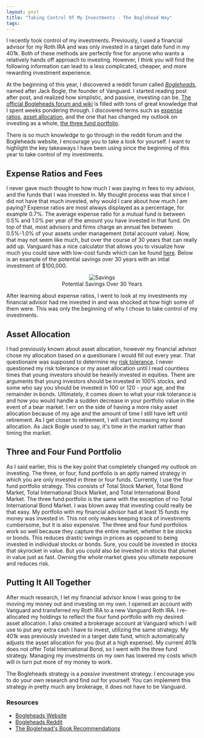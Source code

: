 ```yaml
---
layout: post
title: "Taking Control Of My Investments - The Boglehead Way"
tags: 
---
```


I recently took control of my investments. Previously, I used a financial advisor for my Roth IRA and was only invested in a target date fund in my 401k. Both of these methods are perfectly fine for anyone who wants a relatively hands off approach to investing. However, I think you will find the following information can lead to a less complicated, cheaper, and more rewarding investment experience. 

At the beginning of this year, I discovered a reddit forum called [_Bogleheads_](https://www.reddit.com/r/Bogleheads/), named after Jack Bogle, the founder of Vanguard. I started reading post after post, and realized how simplistic, and passive, investing can be. [The official Bogleheads forum and wiki](https://www.bogleheads.org) is filled with tons of great knowledge that I spent weeks pondering through. I discovered terms such as [expense ratios](https://www.bogleheads.org/wiki/Expense_ratios), [asset allocation](https://www.bogleheads.org/wiki/Asset_allocation), and the one that has changed my outlook on investing as a whole, [the three fund portfolio](https://www.bogleheads.org/wiki/Three-fund_portfolio). 

There is so much knowledge to go through in the reddit forum and the Bogleheads website, I encourage you to take a look for yourself. I want to highlight the key takeaways I have been using since the beginning of this year to take control of my investments. 

## Expense Ratios and Fees
I never gave much thought to how much I was paying in fees to my advisor, and the funds that I was invested in. My thought process was that since I did not have that much invested, why would I care about how much I am paying? Expense ratios are most always displayed as a percentage, for example 0.7%. The average expense ratio for a mutual fund is between 0.5% and 1.0% per year of the amount you have invested in that fund. On top of that, most advisors and firms charge an annual fee between 0.5%-1.0% of your assets under management (total account value). Now, that may not seem like much, but over the course of 30 years that can really add up. Vanguard has a nice calculator that allows you to visualize how much you could save with low-cost funds which can be found [here](https://investor.vanguard.com/mutual-funds/low-cost). Below is an example of the potential savings over 30 years with an intial investment of $100,000. 

<center>
<figure>
  <img src="{{site.baseurl}}/assets/images/2021/ExpenseRatio.PNG" alt="Savings">
    <center><figcaption>Potential Savings Over 30 Years</figcaption></center>
</figure>
</center>

After learning about expense ratios, I went to look at my investments my financial advisor had me invested in and was shocked at how high some of them were. This was only the beginning of why I chose to take control of my investments. 

## Asset Allocation
I had previously known about asset allocation, however my financial advisor chose my allocation based on a questionare I would fill out every year. That questionaire was supposed to determine my [risk tolerance](https://www.bogleheads.org/wiki/Risk_tolerance). I never questioned my risk tolerance or my asset allocation until I read countless times that young investors should be heavily invested in equities. There are arguments that young investors should be invested in 100% stocks, and some who say you should be invested in 100 or 120 - your age, and the remainder in bonds. Ultimately, it comes down to what your risk tolerance is and how you would handle a sudden decrease in your portfolio value in the event of a bear market. I err on the side of having a more risky asset allocation because of my age and the amount of time I still have left until retirement. As I get closer to retirement, I will start increasing my bond allocation. As Jack Bogle used to say, it's time in the market rather than timing the market. 

## Three and Four Fund Portfolio
As I said earlier, this is the key point that completely changed my outlook on investing. The three, or four, fund portfolio is an aptly named strategy in which you are only invested in three or four funds. Currently, I use the four fund portfolio strategy. This consists of Total Stock Market, Total Bond Market, Total International Stock Market, and Total International Bond Market. The three fund portfolio is the same with the exception of no Total International Bond Market. I was blown away that investing could really be that easy. My portfolio with my financial advisor had at least 15 funds my money was invested in. This not only makes keeping track of investments cumbersome, but it is also expensive. The three and four fund portfolios work so well because they capture the entire market, whether it be stocks or bonds. This reduces drastic swings in prices as opposed to being invested in individual stocks or bonds. Sure, you could be invested in stocks that skyrocket in value. But you could also be invested in stocks that plumet in value just as fast. Owning the whole market gives you ultimate exposure and reduces risk. 

## Putting It All Together
After much research, I let my financial advisor know I was going to be moving my money out and investing on my own. I opened an account with Vanguard and transferred my Roth IRA to a new Vanguard Roth IRA. I re-allocated my holdings to reflect the four fund portfolio with my desired asset allocation. I also created a brokerage account at Vanguard which I will use to put any extra cash I have to invest, utilizing the same strategy. My 401k was previously invested in a target date fund, which automatically adjusts the asset allocation for you (but at a high expense). My current 401k does not offer Total International Bond, so I went with the three fund strategy. Managing my investments on my own has lowered my costs which will in turn put more of my money to work. 

The Bogleheads strategy is a _passive_ investment strategy. I encourage you to do your own research and find out for yourself. You can implement this strategy in pretty much any brokerage, it does not have to be Vanguard. 

### Resources

- [Bogleheads Website](https://www.bogleheads.org/)
- [Bogleheads Reddit](https://www.reddit.com/r/bogleheads)
- [The Boglehead's Book Recommendations](https://www.bogleheads.org/wiki/Book_recommendations_and_reviews)
